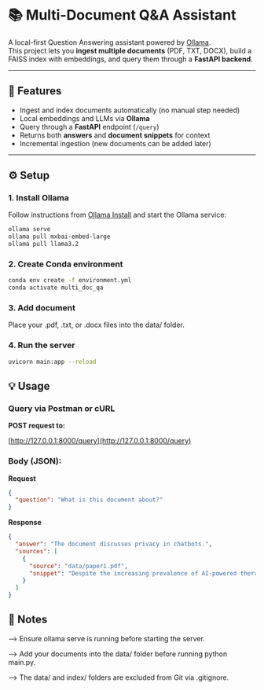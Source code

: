 # 📚 Multi-Document Q&A Assistant

A local-first Question Answering assistant powered by [Ollama](https://ollama.com).  
This project lets you **ingest multiple documents** (PDF, TXT, DOCX), build a FAISS index with embeddings, and query them through a **FastAPI backend**.

---

## 🚀 Features
- Ingest and index documents automatically (no manual step needed)
- Local embeddings and LLMs via **Ollama**
- Query through a **FastAPI** endpoint (`/query`)
- Returns both **answers** and **document snippets** for context
- Incremental ingestion (new documents can be added later)

---

## ⚙️ Setup

### 1. Install Ollama
Follow instructions from [Ollama Install](https://ollama.com/download) and start the Ollama service:
```bash
ollama serve
ollama pull mxbai-embed-large
ollama pull llama3.2
```

### 2. Create Conda environment
```bash
conda env create -f environment.yml
conda activate multi_doc_qa
```

### 3. Add document
Place your .pdf, .txt, or .docx files into the data/ folder.

### 4. Run the server
```bash
uvicorn main:app --reload
```

## 💡 Usage

### Query via Postman or cURL

**POST request to:** 

[http://127.0.0.1:8000/query](http://127.0.0.1:8000/query)

### Body (JSON):

**Request**
```json
{
  "question": "What is this document about?"
}
```

**Response**
```json
{
  "answer": "The document discusses privacy in chatbots.",
  "sources": [
    {
      "source": "data/paper1.pdf",
      "snippet": "Despite the increasing prevalence of AI-powered therapy chatbots..."
    }
  ]
}
```

## 📝 Notes
--> Ensure ollama serve is running before starting the server.

--> Add your documents into the data/ folder before running python main.py.

--> The data/ and index/ folders are excluded from Git via .gitignore.
